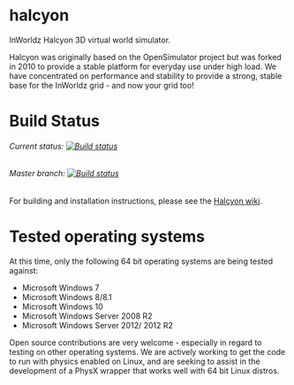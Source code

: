 # halcyon
InWorldz Halcyon 3D virtual world simulator.

Halcyon was originally based on the OpenSimulator project but was forked in 2010 to provide a stable platform for everyday use under high load. We have concentrated on performance and stability to provide a strong, stable base for the InWorldz grid - and now your grid too!

[InWorldz]: http://inworldz.com/
[wiki]: https://github.com/InWorldz/halcyon/wiki
[physxnet]: https://github.com/InWorldz/PhysX.net

# Build Status
###### Current status: [![Build status](https://ci.appveyor.com/api/projects/status/8nn67w43r2586y1k?svg=true)](https://ci.appveyor.com/project/appurist/halcyon) 
###### Master branch: [![Build status](https://ci.appveyor.com/api/projects/status/8nn67w43r2586y1k/branch/master?svg=true)](https://ci.appveyor.com/project/appurist/halcyon/branch/master)

For building and installation instructions, please see the [Halcyon wiki][wiki].

# Tested operating systems
At this time, only the following 64 bit operating systems are being tested against:

* Microsoft Windows 7
* Microsoft Windows 8/8.1
* Microsoft Windows 10
* Microsoft Windows Server 2008 R2
* Microsoft Windows Server 2012/ 2012 R2

Open source contributions are very welcome - especially in regard to testing on other operating systems. We are actively working to get the code to run with physics enabled on Linux, and are seeking to assist in the development of a PhysX wrapper that works well with 64 bit Linux distros.
